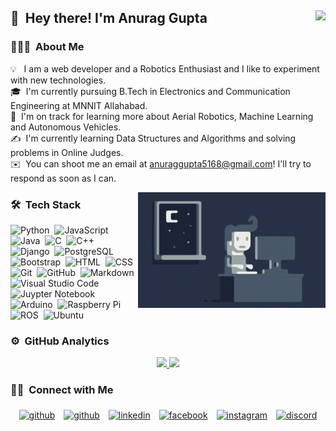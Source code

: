 ## 👋 &nbsp;Hey there! I'm Anurag Gupta <img align="right" src="https://visitor-badge.glitch.me/badge?page_id=AnuragGupta806.AnuragGupta806" />

### 👨🏻‍💻 &nbsp;About Me

💡 &nbsp; I am a web developer and a Robotics Enthusiast and I like to experiment with new technologies.\
🎓 &nbsp;I'm currently pursuing B.Tech in Electronics and Communication Engineering at MNNIT Allahabad.\
🌱 &nbsp;I'm on track for learning more about Aerial Robotics, Machine Learning and Autonomous Vehicles.\
✍️ &nbsp;I'm currently learning Data Structures and Algorithms and solving problems in Online Judges.\
✉️ &nbsp;You can shoot me an email at anuraggupta5168@gmail.com! I'll try to respond as soon as I can.

<img alt="Night Coding" src="https://github.com/AnuragGupta806/AnuragGupta806/blob/main/assets/Night-Coding.gif" align="right"/>

### 🛠 &nbsp;Tech Stack

![Python](https://img.shields.io/badge/-Python-05122A?style=flat&logo=python)&nbsp;
![JavaScript](https://img.shields.io/badge/-JavaScript-05122A?style=flat&logo=javascript)&nbsp;
![Java](https://img.shields.io/badge/-Java-05122A?style=flat&logo=Java&logoColor=FFA518)&nbsp;
![C](https://img.shields.io/badge/-C-05122A?style=flat&logo=C&logoColor=A8B9CC)&nbsp;
![C++](https://img.shields.io/badge/-C++-05122A?style=flat&logo=C%2B%2B&logoColor=00599C)&nbsp;
![Django](https://img.shields.io/badge/-Django-05122A?style=flat&logo=django&logoColor=brightgreen)&nbsp;
![PostgreSQL](https://img.shields.io/badge/-PostgreSQL-05122A?style=flat&logo=postgresql&logoColor=blue)\
![Bootstrap](https://img.shields.io/badge/-Bootstrap-05122A?style=flat&logo=bootstrap&logoColor=563D7C)&nbsp;
![HTML](https://img.shields.io/badge/-HTML-05122A?style=flat&logo=HTML5)&nbsp;
![CSS](https://img.shields.io/badge/-CSS-05122A?style=flat&logo=CSS3&logoColor=1572B6)&nbsp;
![Git](https://img.shields.io/badge/-Git-05122A?style=flat&logo=git)&nbsp;
![GitHub](https://img.shields.io/badge/-GitHub-05122A?style=flat&logo=github)&nbsp;
![Markdown](https://img.shields.io/badge/-Markdown-05122A?style=flat&logo=markdown)\
![Visual Studio Code](https://img.shields.io/badge/-Visual%20Studio%20Code-05122A?style=flat&logo=visual-studio-code&logoColor=007ACC)&nbsp;
![Juypter Notebook](https://img.shields.io/badge/-Jupyter%20Notebook-05122A?style=flat&logo=Jupyter)&nbsp;
![Arduino](https://img.shields.io/badge/-Arduino-05122A?style=flat&logo=arduino)&nbsp;
![Raspberry Pi](https://img.shields.io/badge/-Raspberry%20Pi-05122A?style=flat&logo=raspberry-pi&logoColor=red)\
![ROS](https://img.shields.io/badge/-Robot%20Operating%20System-05122A?style=flat&logo=ros&logoColor=grey)&nbsp;
![Ubuntu](https://img.shields.io/badge/-Linux-05122A?style=flat&logo=ubuntu&logoColor=orange)&nbsp;
### ⚙️ &nbsp;GitHub Analytics

<p align="center">
<a href="https://github.com/AnuragGupta806">
  <img height="180em" src="https://github-readme-stats-eight-theta.vercel.app/api?username=AnuragGupta806&show_icons=true&theme=algolia&include_all_commits=true&count_private=true"/>
  <img height="180em" src="https://github-readme-stats-eight-theta.vercel.app/api/top-langs/?username=AnuragGupta806&layout=compact&langs_count=8&theme=algolia"/>
</a>
</p>

### 🤝🏻 &nbsp;Connect with Me

<p align="center">
	<a href="mailto:anuraggupta5168@gmail.com"><img alt="github" width="10%" style="padding:5px" src="https://img.icons8.com/clouds/100/000000/gmail.png"/></a>
	<a href="https://github.com/AnuragGupta806"><img alt="github" width="10%" style="padding:5px" src="https://img.icons8.com/clouds/100/000000/github.png"/></a>
	<a href="https://www.linkedin.com/in/anuragguptamnnit"><img alt="linkedin" width="10%" style="padding:5px" src="https://img.icons8.com/clouds/100/000000/linkedin.png"/></a>
	<a href="https://www.facebook.com/anurock806"><img alt="facebook" width="10%" style="padding:5px" src="https://img.icons8.com/clouds/100/000000/facebook-new.png"/></a>
	<a href="https://www.instagram.com/anurock2k21/"><img alt="instagram" width="10%" style="padding:5px" src="https://img.icons8.com/clouds/100/000000/instagram.png"/></a>
	<a href="https://discordapp.com/users/413302565099274240/"><img alt="discord" width="10%" style="padding:5px" src="https://img.icons8.com/clouds/100/000000/discord.png"/></a>
</p>
